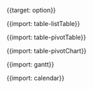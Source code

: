 {{target: option}}

{{import: table-listTable}}

{{import: table-pivotTable}}

{{import: table-pivotChart}}

{{import: gantt}}

{{import: calendar}}
